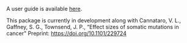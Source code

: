 A user guide is available [here](https://github.com/Townsend-Lab-Yale/cancereffectsizeR/blob/master/user_guide/cancereffectsizeR_user_guide.md). 

This package is currently in development along with Cannataro, V. L., Gaffney, S. G., Townsend, J. P., “Effect sizes of somatic mutations in cancer" Preprint: <https://doi.org/10.1101/229724>

